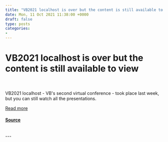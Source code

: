 ```yaml
---
title: "VB2021 localhost is over but the content is still available to view"
date: Mon, 11 Oct 2021 11:38:00 +0000
draft: false
type: posts
categories: 
- 
---
```

# VB2021 localhost is over but the content is still available to view

<br/>

<br/>
VB2021 localhost - VB's second virtual conference - took place last week, but you can still watch all the presentations.  
  
[Read more](https://www.virusbulletin.com/blog/2021/10/vb2021-localhost-over-content-still-available-view/)

#### [Source](https://www.virusbulletin.com/blog/2021/10/vb2021-localhost-over-content-still-available-view/)

<br/>
---
